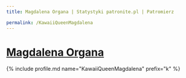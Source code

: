 ```yaml
---
title: Magdalena Organa | Statystyki patronite.pl | Patromierz

permalink: /KawaiiQueenMagdalena
---
```


# [Magdalena Organa](https://patronite.pl/KawaiiQueenMagdalena)

{% include profile.md name="KawaiiQueenMagdalena" prefix="k" %}
